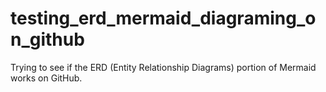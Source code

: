# testing_erd_mermaid_diagraming_on_github
Trying to see if the ERD (Entity Relationship Diagrams) portion of Mermaid works on GitHub.
